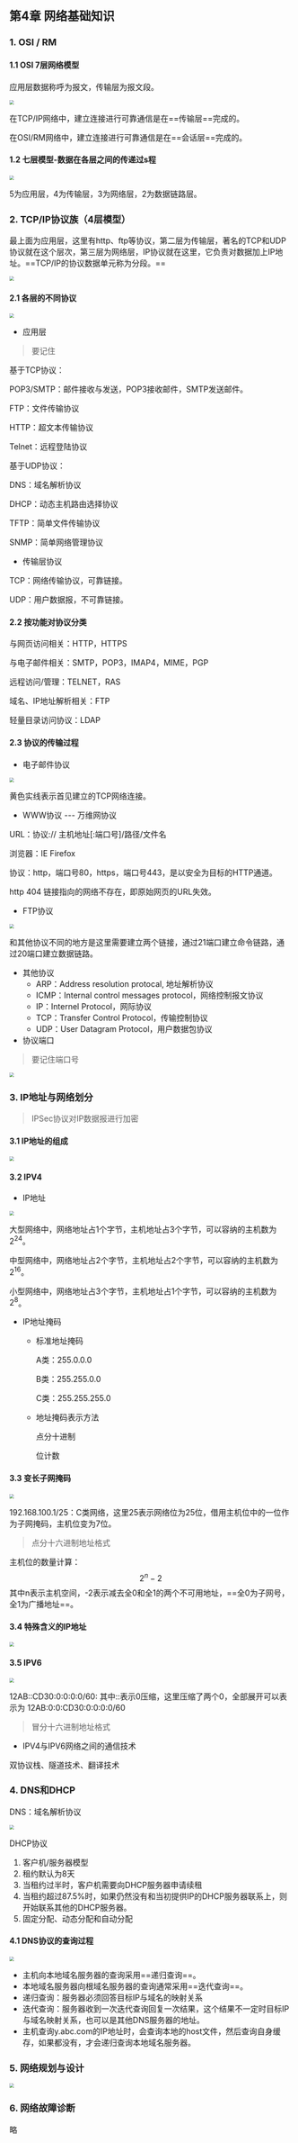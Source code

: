 ## 第4章 网络基础知识

### 1. OSI / RM

#### 1.1 OSI 7层网络模型

应用层数据称呼为报文，传输层为报文段。

<img src="./pic/chapter4/screenshot.jpeg" style="zoom:50%;" />

在TCP/IP网络中，建立连接进行可靠通信是在==传输层==完成的。

在OSI/RM网络中，建立连接进行可靠通信是在==会话层==完成的。

#### 1.2 七层模型-数据在各层之间的传递过s程

<img src="./pic/chapter4/screenshot1.jpeg" style="zoom:50%;" />

5为应用层，4为传输层，3为网络层，2为数据链路层。

### 2. TCP/IP协议族（4层模型）

最上面为应用层，这里有http、ftp等协议，第二层为传输层，著名的TCP和UDP协议就在这个层次，第三层为网络层，IP协议就在这里，它负责对数据加上IP地址。==TCP/IP的协议数据单元称为分段。==

<img src="./pic/chapter4/TCP_IP_data.jpg" style="zoom:50%;" />



#### 2.1 各层的不同协议

<img src="./pic/chapter4/screenshot2.jpeg" style="zoom:50%;" />

* 应用层

> 要记住

基于TCP协议：

POP3/SMTP：邮件接收与发送，POP3接收邮件，SMTP发送邮件。

FTP：文件传输协议

HTTP：超文本传输协议

Telnet：远程登陆协议

基于UDP协议：

DNS：域名解析协议

DHCP：动态主机路由选择协议

TFTP：简单文件传输协议

SNMP：简单网络管理协议

* 传输层协议

TCP：网络传输协议，可靠链接。

UDP：用户数据报，不可靠链接。

#### 2.2 按功能对协议分类

与网页访问相关：HTTP，HTTPS

与电子邮件相关：SMTP，POP3，IMAP4，MIME，PGP

远程访问/管理：TELNET，RAS

域名、IP地址解析相关：FTP

轻量目录访问协议：LDAP

#### 2.3 协议的传输过程

* 电子邮件协议

<img src="./pic/chapter4/screenshot3.jpeg" style="zoom:50%;" />

黄色实线表示首见建立的TCP网络连接。

* WWW协议 --- 万维网协议

URL：协议:// 主机地址[:端口号]/路径/文件名

浏览器：IE Firefox

协议：http，端口号80，https，端口号443，是以安全为目标的HTTP通道。

http 404 链接指向的网络不存在，即原始网页的URL失效。

* FTP协议

<img src="./pic/chapter4/screenshot4.jpeg" style="zoom:50%;" />

和其他协议不同的地方是这里需要建立两个链接，通过21端口建立命令链路，通过20端口建立数据链路。

* 其他协议
  * ARP：Address resolution protocal, 地址解析协议
  * ICMP：Internal control messages protocol，网络控制报文协议
  * IP：Internel Protocol，网际协议
  * TCP：Transfer Control Protocol，传输控制协议
  * UDP：User Datagram Protocol，用户数据包协议
* 协议端口

> 要记住端口号

<img src="./pic/chapter4/screenshot5.jpeg" style="zoom:50%;" />



### 3. IP地址与网络划分

> IPSec协议对IP数据报进行加密

#### 3.1 IP地址的组成

<img src="./pic/chapter4/screenshot6.jpeg" style="zoom:50%;" />

#### 3.2 IPV4

* IP地址

<img src="./pic/chapter4/screenshot7.jpeg" style="zoom:50%;" />

大型网络中，网络地址占1个字节，主机地址占3个字节，可以容纳的主机数为 $2^{24}$。

中型网络中，网络地址占2个字节，主机地址占2个字节，可以容纳的主机数为$2^{16}$。

小型网络中，网络地址占3个字节，主机地址占1个字节，可以容纳的主机数为$2^{8}$。

* IP地址掩码

  * 标准地址掩码

    A类：255.0.0.0

    B类：255.255.0.0

    C类：255.255.255.0

  * 地址掩码表示方法

    点分十进制

    位计数

#### 3.3 变长子网掩码

<img src="./pic/chapter4/screenshot8.jpeg" style="zoom:50%;" />

192.168.100.1/25：C类网络，这里25表示网络位为25位，借用主机位中的一位作为子网掩码，主机位变为7位。

> 点分十六进制地址格式

主机位的数量计算：
$$
2^n-2
$$
其中n表示主机空间，-2表示减去全0和全1的两个不可用地址，==全0为子网号，全1为广播地址==。

#### 3.4 特殊含义的IP地址

<img src="./pic/chapter4/screenshot9.jpeg" style="zoom:50%;" />

#### 3.5 IPV6

<img src="./pic/chapter4/screenshot10.jpeg" style="zoom:50%;" />

12AB::CD30:0:0:0:0/60: 其中::表示0压缩，这里压缩了两个0，全部展开可以表示为 12AB:0:0:CD30:0:0:0:0/60

> 冒分十六进制地址格式

* IPV4与IPV6网络之间的通信技术

双协议栈、隧道技术、翻译技术

### 4. DNS和DHCP

DNS：域名解析协议

<img src="./pic/chapter4/screenshot11.jpeg" style="zoom:50%;" />

DHCP协议

1. 客户机/服务器模型
2. 租约默认为8天
3. 当租约过半时，客户机需要向DHCP服务器申请续租
4. 当租约超过87.5%时，如果仍然没有和当初提供IP的DHCP服务器联系上，则开始联系其他的DHCP服务器。
5. 固定分配、动态分配和自动分配

#### 4.1 DNS协议的查询过程

<img src="./pic/chapter4/screenshot12.jpeg" style="zoom:50%;" />

* 主机向本地域名服务器的查询采用==递归查询==。
* 本地域名服务器向根域名服务器的查询通常采用==迭代查询==。
* 递归查询：服务器必须回答目标IP与域名的映射关系
* 迭代查询：服务器收到一次迭代查询回复一次结果，这个结果不一定时目标IP与域名映射关系，也可以是其他DNS服务器的地址。
* 主机查询y.abc.com的IP地址时，会查询本地的host文件，然后查询自身缓存，如果都没有，才会递归查询本地域名服务器。

### 5. 网络规划与设计

<img src="./pic/chapter4/screenshot13.jpeg" style="zoom:50%;" />

### 6. 网络故障诊断

略
